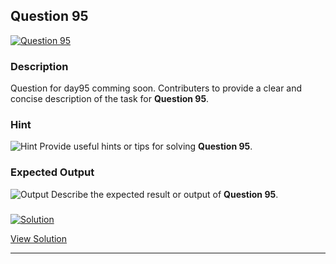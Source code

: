


## Question 95
<a href="https://github.com/alishgosai/Javascript-Exercise-and-Solutions/blob/master/questions/Question95.md" target="_blank">
  <img src="https://img.shields.io/badge/Question-95-purple?style=for-the-badge&logoSize=60" alt="Question 95">
</a>

### **Description**
Question for day95 comming soon.
Contributers to provide a clear and concise description of the task for **Question 95**.

### **Hint**
![Hint](https://img.shields.io/badge/Hint:-blue)
Provide useful hints or tips for solving **Question 95**.

### **Expected Output**
![Output](https://img.shields.io/badge/Output:-blue)
Describe the expected result or output of **Question 95**.

### <a href="https://github.com/alishgosai/Javascript-Exercise-and-Solutions/blob/master/solutions/Solution95.js" target="_blank">
  <img src="https://img.shields.io/badge/Solution-1f8e00?style=for-the-badge&logo=solution&logoColor=white" alt="Solution">
</a>

<a href="https://github.com/alishgosai/Javascript-Exercise-and-Solutions/blob/master/solutions/Solution95.js" target="_blank">View Solution</a>

---

